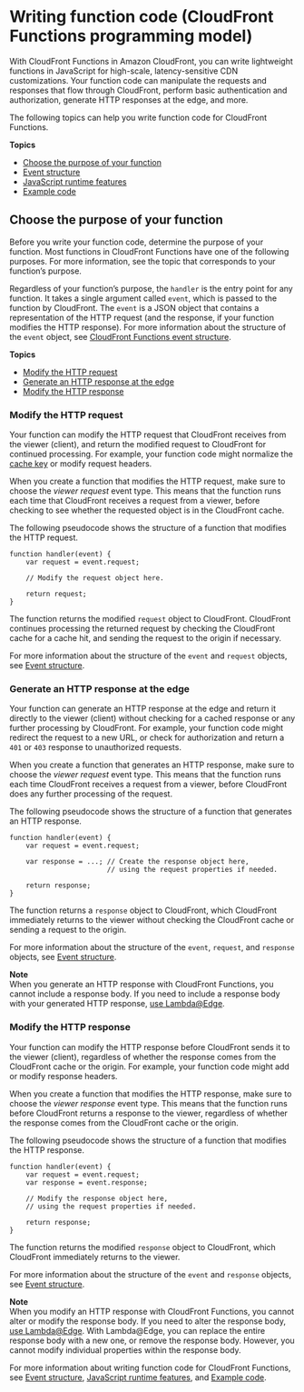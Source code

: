 # Writing function code \(CloudFront Functions programming model\)<a name="writing-function-code"></a>

With CloudFront Functions in Amazon CloudFront, you can write lightweight functions in JavaScript for high\-scale, latency\-sensitive CDN customizations\. Your function code can manipulate the requests and responses that flow through CloudFront, perform basic authentication and authorization, generate HTTP responses at the edge, and more\.

The following topics can help you write function code for CloudFront Functions\.

**Topics**
+ [Choose the purpose of your function](#function-code-choose-purpose)
+ [Event structure](functions-event-structure.md)
+ [JavaScript runtime features](functions-javascript-runtime-features.md)
+ [Example code](functions-example-code.md)

## Choose the purpose of your function<a name="function-code-choose-purpose"></a>

Before you write your function code, determine the purpose of your function\. Most functions in CloudFront Functions have one of the following purposes\. For more information, see the topic that corresponds to your function’s purpose\.

Regardless of your function’s purpose, the `handler` is the entry point for any function\. It takes a single argument called `event`, which is passed to the function by CloudFront\. The `event` is a JSON object that contains a representation of the HTTP request \(and the response, if your function modifies the HTTP response\)\. For more information about the structure of the `event` object, see [CloudFront Functions event structure](functions-event-structure.md)\.

**Topics**
+ [Modify the HTTP request](#function-code-modify-request)
+ [Generate an HTTP response at the edge](#function-code-generate-response)
+ [Modify the HTTP response](#function-code-modify-response)

### Modify the HTTP request<a name="function-code-modify-request"></a>

Your function can modify the HTTP request that CloudFront receives from the viewer \(client\), and return the modified request to CloudFront for continued processing\. For example, your function code might normalize the [cache key](understanding-the-cache-key.md) or modify request headers\.

When you create a function that modifies the HTTP request, make sure to choose the *viewer request* event type\. This means that the function runs each time that CloudFront receives a request from a viewer, before checking to see whether the requested object is in the CloudFront cache\.

The following pseudocode shows the structure of a function that modifies the HTTP request\.

```
function handler(event) {
    var request = event.request;

    // Modify the request object here.

    return request;
}
```

The function returns the modified `request` object to CloudFront\. CloudFront continues processing the returned request by checking the CloudFront cache for a cache hit, and sending the request to the origin if necessary\.

For more information about the structure of the `event` and `request` objects, see [Event structure](functions-event-structure.md)\.

### Generate an HTTP response at the edge<a name="function-code-generate-response"></a>

Your function can generate an HTTP response at the edge and return it directly to the viewer \(client\) without checking for a cached response or any further processing by CloudFront\. For example, your function code might redirect the request to a new URL, or check for authorization and return a `401` or `403` response to unauthorized requests\.

When you create a function that generates an HTTP response, make sure to choose the *viewer request* event type\. This means that the function runs each time CloudFront receives a request from a viewer, before CloudFront does any further processing of the request\.

The following pseudocode shows the structure of a function that generates an HTTP response\.

```
function handler(event) {
    var request = event.request;

    var response = ...; // Create the response object here,
                        // using the request properties if needed.

    return response;
}
```

The function returns a `response` object to CloudFront, which CloudFront immediately returns to the viewer without checking the CloudFront cache or sending a request to the origin\.

For more information about the structure of the `event`, `request`, and `response` objects, see [Event structure](functions-event-structure.md)\.

**Note**  
When you generate an HTTP response with CloudFront Functions, you cannot include a response body\. If you need to include a response body with your generated HTTP response, [use Lambda@Edge](lambda-generating-http-responses-in-requests.md)\.

### Modify the HTTP response<a name="function-code-modify-response"></a>

Your function can modify the HTTP response before CloudFront sends it to the viewer \(client\), regardless of whether the response comes from the CloudFront cache or the origin\. For example, your function code might add or modify response headers\.

When you create a function that modifies the HTTP response, make sure to choose the *viewer response* event type\. This means that the function runs before CloudFront returns a response to the viewer, regardless of whether the response comes from the CloudFront cache or the origin\.

The following pseudocode shows the structure of a function that modifies the HTTP response\.

```
function handler(event) {
    var request = event.request;
    var response = event.response;

    // Modify the response object here,
    // using the request properties if needed.

    return response;
}
```

The function returns the modified `response` object to CloudFront, which CloudFront immediately returns to the viewer\.

For more information about the structure of the `event` and `response` objects, see [Event structure](functions-event-structure.md)\.

**Note**  
When you modify an HTTP response with CloudFront Functions, you cannot alter or modify the response body\. If you need to alter the response body, [use Lambda@Edge](lambda-generating-http-responses-in-requests.md)\. With Lambda@Edge, you can replace the entire response body with a new one, or remove the response body\. However, you cannot modify individual properties within the response body\.

For more information about writing function code for CloudFront Functions, see [Event structure](functions-event-structure.md), [JavaScript runtime features](functions-javascript-runtime-features.md), and [Example code](functions-example-code.md)\.